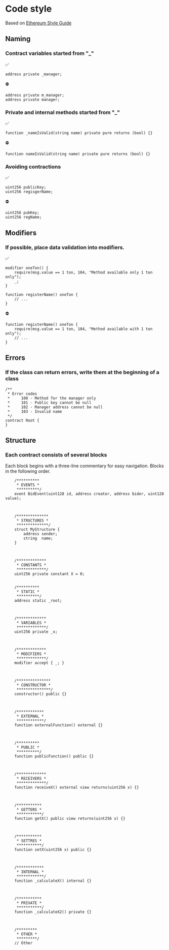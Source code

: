 # Code style
Based on [Ethereum Style Guide](https://docs.soliditylang.org/en/v0.8.5/style-guide.html)

## Naming
### Contract variables started from "_"
✅
```sol
address private _manager;
```

⛔️
```sol
address private m_manager;
address private manager;
```

### Private and internal methods started from "_"
✅
```sol
function _nameIsValid(string name) private pure returns (bool) {}
```

⛔️
```sol
function nameIsValid(string name) private pure returns (bool) {}
```

### Avoiding contractions
✅
```sol
uint256 publicKey;
uint256 regisgerName;
```

⛔️
```sol
uint256 pubKey;
uint256 regName;
```


## Modifiers
### If possible, place data validation into modifiers.
✅
```sol
modifier oneTon() {
    require(msg.value == 1 ton, 104, "Method available only 1 ton only");
    _;
}

function registerName() oneTon {
    // ...
}
```

⛔️
```sol
function registerName() oneTon {
    require(msg.value == 1 ton, 104, "Method available with 1 ton only");
    // ...
}
```

## Errors
### If the class can return errors, write them at the beginning of a class
```sol
/**
 * Error codes
 *     100 - Method for the manager only
 *     101 - Public key cannot be null
 *     102 - Manager address cannot be null
 *     103 - Invalid name
 */
contract Root {
}
```

## Structure
### Each contract consists of several blocks
Each block begins with a three-line commentary for easy navigation. Blocks in the following order.
```sol
    /**********
     * EVENTS *
     **********/
    event BidEvent(uint128 id, address creator, address bider, uint128 value);
    
    
    
    /**************
     * STRUCTURES *
     **************/
    struct MyStructure {
        address sender;
        string  name;
    }
    
    
    
    /*************
     * CONSTANTS *
     *************/
    uint256 private constant X = 0;
    
    
    /**********
     * STATIC *
     **********/
    address static _root;
    
    
    
    /*************
     * VARIABLES *
     *************/
    uint256 private _x;
    
    
    
    /*************
     * MODIFIERS *
     *************/
    modifier accept { _; }
    
    
    
    /***************
     * CONSTRUCTOR *
     ***************/
    constructor() public {}
    
    
    
    /************
     * EXTERNAL *
     ************/
    function externalFunction() external {}
    
    
    
    /**********
     * PUBLIC *
     **********/
    function publicFunction() public {}
    
    
    
    /*************
     * RECEIVERS *
     *************/
    function receiveX() external view returns(uint256 x) {}
    
    
    
    /***********
     * GETTERS *
     ***********/
    function getX() public view returns(uint256 x) {}
    
    
    
    /***********
     * SETTRES *
     ***********/
    function setX(uint256 x) public {}
    
    
    
    /************
     * INTERNAL *
     ************/
    function _calculateX() internal {}
    
    
    
    /***********
     * PRIVATE *
     ***********/
    function _calculateX2() private {}
    
    
    
    /*********
     * OTHER *
     *********/
    // Other
```